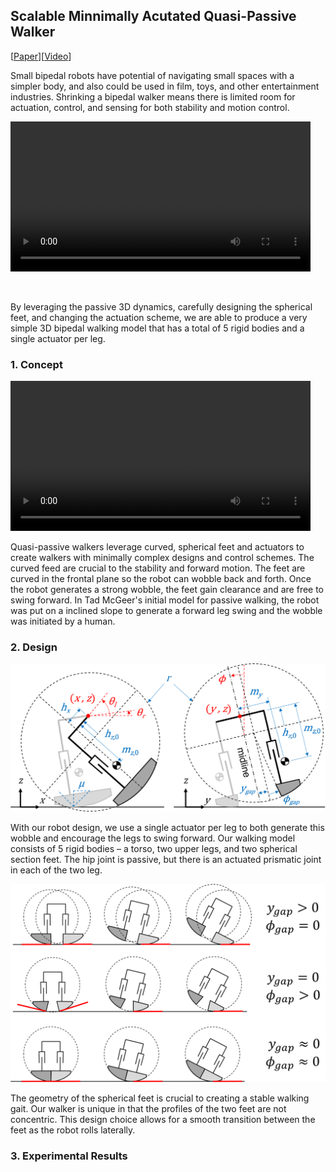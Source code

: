 ## Scalable Minnimally Acutated Quasi-Passive Walker 

[<a href="https://ieeexplore.ieee.org/document/9812053">Paper</a>][<a href="https://www.youtube.com/watch?v=kECAdJEaJlk">Video</a>]


Small bipedal robots have potential of navigating small spaces with a simpler body, and also could be used in film, toys, and other entertainment industries. Shrinking a bipedal walker means there is limited room for actuation, control, and sensing for both stability and motion control.

<video src="images/walkervid-ezgif.com-resize-video.mp4" width="480" height="240" controls></video>

<br>

By leveraging the passive 3D dynamics, carefully designing the spherical feet, and changing the actuation scheme, we are able to produce a very simple 3D bipedal walking model that has a total of 5 rigid bodies and a single actuator per leg.
<br>

### 1. Concept

<video src="images/videoplayback-ezgif.com-video-cutter.mp4" width="480" height="240" controls></video>
<br>

Quasi-passive walkers leverage curved, spherical feet and actuators to create walkers with minimally complex designs and control schemes. The curved feed are crucial to the stability and forward motion. The feet are curved in the frontal plane so the robot can wobble back and forth. Once the robot generates a strong wobble, the feet gain clearance and are free to swing forward. In Tad McGeer's initial model for passive walking, the robot was put on a inclined slope to generate a forward leg swing and the wobble was initiated by a human. 

### 2. Design

<img src="images/ModelsNew3.png?raw=true"/>

<br>

With our robot design, we use a single actuator per leg to both generate this wobble and encourage the legs to swing forward. Our walking model consists of 5 rigid bodies – a torso, two upper legs, and two spherical section feet. The hip joint is passive, but there is an actuated prismatic joint in each of the two leg. 

<img src="images/FeetNew3.png?raw=true"/>

<br>

The geometry of the spherical feet is crucial to creating a stable walking gait. Our walker is unique in that the profiles of the two feet are not concentric. This design choice allows for a smooth transition between the feet as the robot rolls laterally. 



### 3. Experimental Results


